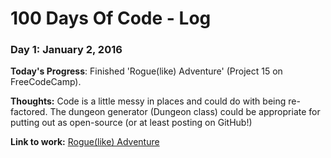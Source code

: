 # 100 Days Of Code - Log

### Day 1: January 2, 2016

**Today's Progress**: Finished 'Rogue(like) Adventure' (Project 15 on
  FreeCodeCamp).

**Thoughts:** Code is a little messy in places and could do with being
re-factored. The dungeon generator (Dungeon class) could be appropriate for
putting out as open-source (or at least posting on GitHub!)

**Link to work:** [Rogue(like) Adventure](https://codepen.io/domwakeling/full/ObKvWq/)
